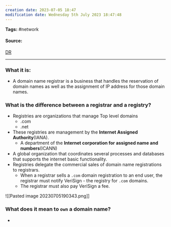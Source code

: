 ```yaml
---
creation date: 2023-07-05 18:47
modification date: Wednesday 5th July 2023 18:47:48
---
```


**Tags:** #network 

#### Source:
[DR](https://www.cloudflare.com/learning/dns/glossary/what-is-a-domain-name-registrar/)

--------------------------------------

### What it is:

* A domain name registrar is a business that handles the reservation of domain names as well as the assignment of IP address for those domain names.

### What is the difference between a registrar and a registry?

* Registries are organizations that manage Top level domains
	* .com
	* .net
* These registries are management by the **Internet Assigned Authority**(IANA).
	* A department of the **Internet corporation for assigned name and numbers**(ICANN)
* A global organization that coordinates several processes and databases that supports the internet basic functionality.
* Registries delegate the commercial sales of domain name registrations to registrars.
	* When a registrar sells a `.com`  domain registration to an end user, the registrar must notify VeriSign - the registry for `.com` domains.
	* The registrar must also pay VeriSign a fee.

![[Pasted image 20230705190343.png]]


### What does it mean to `own` a domain name?

* 